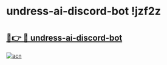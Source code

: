# undress-ai-discord-bot !jzf2z

# <h2><a href="https://nislnm.esa.edu.pl?title=undress-ai-discord-bot&ref=jzf2z">🔗👉 🔴 undress-ai-discord-bot</a></h2>

[![acn](https://github.com/user-attachments/assets/0f9c940e-d8b0-45ae-aac7-cd30a18b3e1c)](https://nislnm.esa.edu.pl?title=undress-ai-discord-bot&ref=jzf2z)

